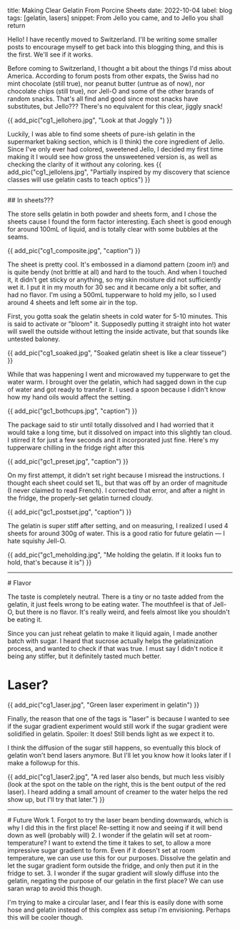 title: Making Clear Gelatin From Porcine Sheets
date: 2022-10-04
label: blog
tags: [gelatin, lasers]
snippet: From Jello you came, and to Jello you shall return

Hello! I have recently moved to Switzerland. I'll be writing some smaller posts to encourage myself to get back into this blogging thing, and this is the first. We'll see if it works.

Before coming to Switzerland, I thought a bit about the things I'd miss about America. According to forum posts from other expats, the Swiss had no mint chocolate (still true), nor peanut butter (untrue as of now), nor chocolate chips (still true), nor Jell-O and some of the other brands of random snacks. That's all find and good since most snacks have substitutes, but Jello??? There's no equivalent for this clear, jiggly snack!

{{ add_pic("cg1_jellohero.jpg", "Look at that Joggly ") }}

Luckily, I was able to find some sheets of pure-ish gelatin in the supermarket baking section, which is (I think) the core ingredient of Jello. Since I've only ever had colored, sweetened Jello, I decided my first time making it I would see how gross the unsweetened version is, as well as checking the clarity of it without any coloring.
kes
{{ add_pic("cg1_jellolens.jpg", "Partially inspired by my discovery that science classes will use gelatin casts to teach optics") }}


<hr>
## In sheets???

The store sells gelatin in both powder and sheets form, and I chose the sheets cause I found the form factor interesting. Each sheet is good enough for around 100mL of liquid, and is totally clear with some bubbles at the seams.

{{ add_pic("cg1_composite.jpg", "caption") }}

The sheet is pretty cool. It's embossed in a diamond pattern (zoom in!) and is quite bendy (not brittle at all) and hard to the touch. And when I touched it, it didn't get sticky or anything, so my skin moisture did not sufficiently wet it. I put it in my mouth for 30 sec and it became only a bit softer, and had no flavor. I'm using a 500mL tupperware to hold my jello, so I used around 4 sheets and left some air in the top. 


First, you gotta soak the gelatin sheets in cold water for 5-10 minutes. This is said to activate or "bloom" it. Supposedly putting it straight into hot water will swell the outside without letting the inside activate, but that sounds like untested baloney. 


{{ add_pic("cg1_soaked.jpg", "Soaked gelatin sheet is like a clear tisseue") }}

While that was happening I went and microwaved my tupperware to get the water warm. I brought over the gelatin, which had sagged down in the cup of water and got ready to transfer it. I used a spoon because I didn't know how my hand oils would affect the setting. 

{{ add_pic("gc1_bothcups.jpg", "caption") }}

The package said to stir until totally dissolved and I had worried that it would take a long time, but it dissolved on impact into this slightly tan cloud. I stirred it for just a few seconds and it incorporated just fine. Here's my tupperware chilling in the fridge right after this


{{ add_pic("gc1_preset.jpg", "caption") }}


On my first attempt, it didn't set right because I misread the instructions. I thought each sheet could set 1L, but that was off by an order of magnitude (I never claimed to read French). I corrected that error, and after a night in the fridge, the properly-set gelatin turned cloudy.


{{ add_pic("gc1_postset.jpg", "caption") }}

The gelatin is super stiff after setting, and on measuring, I realized I used 4 sheets for around 300g of water. This is a good ratio for future gelatin — I hate squishy Jell-O.

{{ add_pic("gc1_meholding.jpg", "Me holding the gelatin. If it looks fun to hold, that's because it is") }}

<hr>
# Flavor

The taste is completely neutral. There is a tiny or no taste added from the gelatin, it just feels wrong to be eating water. The mouthfeel is that of Jell-O, but there is no flavor. It's really weird, and feels almost like you shouldn't be eating it. 

Since you can just reheat gelatin to make it liquid again, I made another batch with sugar. I heard that sucrose actually helps the gelatinization process, and wanted to check if that was true. I must say I didn't notice it being any stiffer, but it definitely tasted much better. 

# Laser?
{{ add_pic("cg1_laser.jpg", "Green laser experiment in gelatin") }}

Finally, the reason that one of the tags is "laser" is because I wanted to see if the sugar gradient experiment would still work if the sugar gradient were solidified in gelatin. Spoiler: It does! Still bends light as we expect it to. 

I think the diffusion of the sugar still happens, so eventually this block of gelatin won't bend lasers anymore. But I'll let you know how it looks later if I make a followup for this. 

{{ add_pic("cg1_laser2.jpg", "A red laser also bends, but much less visibly (look at the spot on the table on the right, this is the bent output of the red laser). I heard adding a small amount of creamer to the water helps the red show up, but I'll try that later.") }}

<hr>
# Future Work
1. Forgot to try the laser beam bending downwards, which is why I did this in the first place! Re-setting it now and seeing if it will bend down as well (probably will)
2. I wonder if the gelatin will set at room-temperature? I want to extend the time it takes to set, to allow a more impressive sugar gradient to form. Even if it doesn't set at room temperature, we can use use this for our purposes. Dissolve the gelatin and let the sugar gradient form outside the fridge, and only then put it in the fridge to set.
3. I wonder if the sugar gradient will slowly diffuse into the gelatin, negating the purpose of our gelatin in the first place? We can use saran wrap to avoid this though.

I'm trying to make a circular laser, and I fear this is easily done with some hose and gelatin instead of this complex ass setup i'm envisioning. Perhaps this will be cooler though.
